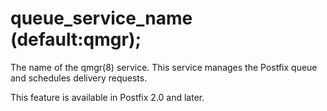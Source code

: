 # queue_service_name (default:qmgr); 


The name of the qmgr(8) service. This service manages the Postfix
queue and schedules delivery requests.



This feature is available in Postfix 2.0 and later.



